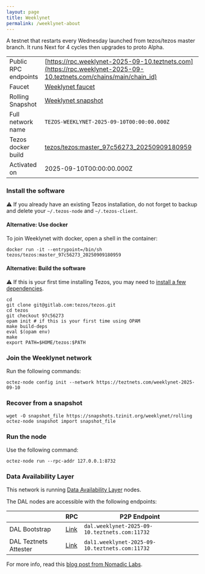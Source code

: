 ```yaml
---
layout: page
title: Weeklynet
permalink: /weeklynet-about
---
```


A testnet that restarts every Wednesday launched from tezos/tezos master branch. It runs Next for 4 cycles then upgrades to proto Alpha.

| | |
|-------|---------------------|
| Public RPC endpoints | [https://rpc.weeklynet-2025-09-10.teztnets.com](https://rpc.weeklynet-2025-09-10.teztnets.com/chains/main/chain_id)<br/> |
| Faucet | [Weeklynet faucet](https://faucet.weeklynet-2025-09-10.teztnets.com) |
| Rolling Snapshot | [Weeklynet snapshot](https://snapshots.tzinit.org/weeklynet/rolling) |
| Full network name | `TEZOS-WEEKLYNET-2025-09-10T00:00:00.000Z` |
| Tezos docker build | [tezos/tezos:master_97c56273_20250909180959](https://hub.docker.com/r/tezos/tezos/tags?page=1&ordering=last_updated&name=master_97c56273_20250909180959) |
| Activated on | 2025-09-10T00:00:00.000Z |





### Install the software

⚠️  If you already have an existing Tezos installation, do not forget to backup and delete your `~/.tezos-node` and `~/.tezos-client`.



#### Alternative: Use docker

To join Weeklynet with docker, open a shell in the container:

```
docker run -it --entrypoint=/bin/sh tezos/tezos:master_97c56273_20250909180959
```


#### Alternative: Build the software

⚠️  If this is your first time installing Tezos, you may need to [install a few dependencies](https://tezos.gitlab.io/introduction/howtoget.html#setting-up-the-development-environment-from-scratch).

```
cd
git clone git@gitlab.com:tezos/tezos.git
cd tezos
git checkout 97c56273
opam init # if this is your first time using OPAM
make build-deps
eval $(opam env)
make
export PATH=$HOME/tezos:$PATH
```

### Join the Weeklynet network

Run the following commands:

```
octez-node config init --network https://teztnets.com/weeklynet-2025-09-10

```


### Recover from a snapshot

```
wget -O snapshot_file https://snapshots.tzinit.org/weeklynet/rolling
octez-node snapshot import snapshot_file
```


### Run the node

Use the following command:

```
octez-node run --rpc-addr 127.0.0.1:8732
```




### Data Availability Layer

This network is running [Data Availability Layer](https://tezos.gitlab.io/shell/dal.html) nodes.


The DAL nodes are accessible with the following endpoints:

| | RPC | P2P Endpoint |
|------------|---------|--------------|
| DAL Bootstrap | [Link](https://dal-bootstrap-rpc.weeklynet-2025-09-10.teztnets.com/p2p/gossipsub/scores) | `dal.weeklynet-2025-09-10.teztnets.com:11732` |
| DAL Teztnets Attester | [Link](https://dal-attester-rpc.weeklynet-2025-09-10.teztnets.com/p2p/gossipsub/scores) | `dal1.weeklynet-2025-09-10.teztnets.com:11732` |


For more info, read this [blog post from Nomadic Labs](https://research-development.nomadic-labs.com/data-availability-layer-tezos.html).



